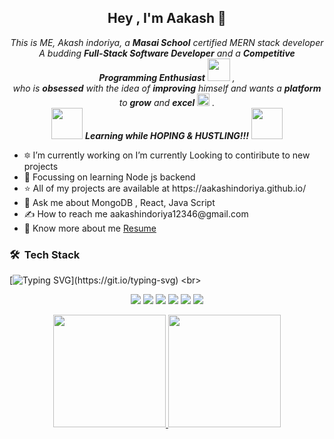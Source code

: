  

<div align="center">
<h2> Hey , I'm Aakash  👋</h2>
<p align="center">
  <em>
    This is ME, Akash indoriya, a <b>Masai School</b> certified MERN stack developer <br>
    A budding <b>Full-Stack Software Developer</b> and a <b>Competitive Programming Enthusiast</b>&nbsp;<img src="https://github.com/TheDudeThatCode/TheDudeThatCode/blob/master/Assets/Designer.gif" width="36px">&nbsp,<br>who is <b>obsessed</b>
    with the idea of <b>improving</b> himself and wants a <b>platform</b> to 
    <b>grow</b> and 
    <b>excel</b> <img src="https://github.com/TheDudeThatCode/TheDudeThatCode/blob/master/Assets/Medal.gif" width="20px">&nbsp.
  </em> 
  <br>
  <img src="https://media.giphy.com/media/VgCDAzcKvsR6OM0uWg/giphy.gif" width="50" /> <b><i>Learning while HOPING & HUSTLING!!!</i></b> <img src="https://media.giphy.com/media/7j2hfyeVcDtf2/giphy.gif" width="50" />
</p>
</div>

<p>
 <ul>
  <li>🔯 I’m currently working on I’m currently Looking to contiribute to new projects</li>

<li>🌱 Focussing on learning Node js backend</li>

<li>⭐ All of my projects are available at https://aakashindoriya.github.io/</li>

<li>💬 Ask me about MongoDB , React, Java Script</li>

<li>✍️ How to reach me aakashindoriya12346@gmail.com</li>

  <li>📄 Know more about me <a href="https://drive.google.com/file/d/1Xf0rUjuZ6l0d375_uDfreeFO0zW5yd-W/view?usp=share_link">Resume</a> </li>
  
  </ul>
 </p>


### 🛠 &nbsp;Tech Stack
[![Typing SVG](https://readme-typing-svg.herokuapp.com?font=Architects+Daughter&color=7AF79A&size=40&lines=M!+Mongo+DB!;E!+Express!;R!+React+js!;N!+Node+js!;I'm+an+aspiring+developer...;)](https://git.io/typing-svg)
<br>


<p>
<div align="center">
<img src="https://img.shields.io/badge/-react-FFEC33?style=for-the-badge&logo=react&logoColor=FFEC33&labelColor=282828">
<img src="https://img.shields.io/badge/-express-d1a01f?style=for-the-badge&logo=express&logoColor=d1a01f&labelColor=282828">
<img src="https://img.shields.io/badge/-mongodb-3CFF33?style=for-the-badge&logo=mongodb&logoColor=3CFF33&labelColor=282828">
<img src="https://img.shields.io/badge/-chakraui-FFF033?style=for-the-badge&logo=chakraui&logoColor=FFF033&labelColor=282828">
  <img src="https://img.shields.io/badge/-Nodejs-FF8D33?style=for-the-badge&logo=javascript&logoColor=FF8D33&labelColor=282828">
  <img src="https://img.shields.io/badge/-HTML-c58545?style=for-the-badge&logo=html5&logoColor=c58545&labelColor=282828">
  
  
</div>
</p>


<p align="center">
<a href="https://github.com/AVS1508">
  <img height="180em" src="https://github-readme-stats-eight-theta.vercel.app/api?  username=aakashindoriya&show_icons=true&theme=algolia&include_all_commits=true&count_private=true"/>
  <img height="180em" src="https://github-readme-stats-eight-theta.vercel.app/api/top-langs/?username=aakashindoriya&layout=compact&langs_count=8&theme=algolia"/>
</a>
</p>
